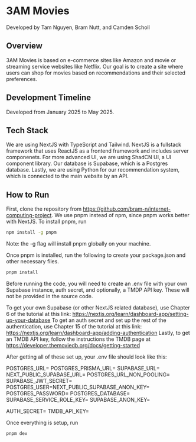 # 3AM Movies

Developed by Tam Nguyen, Bram Nutt, and Camden Scholl 

## Overview

3AM Movies is based on e-commerce sites like Amazon and movie or streaming service websites like Netflix. Our goal is to create a site where users can shop for movies based on recommendations and their selected preferences. 

## Development Timeline
Developed from January 2025 to May 2025. 

## Tech Stack
We are using NextJS with TypeScript and Tailwind. NextJS is a fullstack framework that uses ReactJS as a frontend framework and includes server componenets. For more advanced UI, we are using ShadCN UI, a UI component library. Our database is Supabase, which is a Postgres database. Lastly, we are using Python for our recommendation system, which is connected to the main website by an API.

## How to Run

First, clone the repository from https://github.com/bram-n/internet-computing-project. We use pnpm instead of npm, since pnpm works better with NextJS.
To install pnpm, run

```bash
npm install -g pnpm
```
Note: the -g flag will install pnpm globally on your machine.

Once pnpm is installed, run the following to create your package.json and other necessary files.

```bash
pnpm install
```

Before running the code, you will need to create an .env file with your own Supabase instance, auth secret, and optionally, a TMDP API key. These will not be provided in the source code. 

To get your own Supabase (or other NextJS related database), use Chapter 6 of the tutorial at this link: https://nextjs.org/learn/dashboard-app/setting-up-your-database
To get an auth secret and set up the rest of the authentication, use Chapter 15 of the tutorial at this link: https://nextjs.org/learn/dashboard-app/adding-authentication
Lastly, to get an TMDB API key, follow the instructions the TMDB page at https://developer.themoviedb.org/docs/getting-started

After getting all of these set up, your .env file should look like this:

POSTGRES_URL=
POSTGRES_PRISMA_URL=
SUPABASE_URL=
NEXT_PUBLIC_SUPABASE_URL=
POSTGRES_URL_NON_POOLING=
SUPABASE_JWT_SECRET=
POSTGRES_USER=NEXT_PUBLIC_SUPABASE_ANON_KEY=
POSTGRES_PASSWORD=
POSTGRES_DATABASE=
SUPABASE_SERVICE_ROLE_KEY=
SUPABASE_ANON_KEY=

AUTH_SECRET=
TMDB_API_KEY=

Once everything is setup, run
```bash
pnpm dev
```